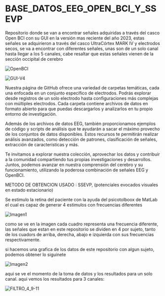 # BASE_DATOS_EEG_OPEN_BCI_Y_SSEVP
Repositorio donde se van a encontrar señales adquiridas a través del casco Open BCI con su GUI en la versión mas reciente del año 2023, estas señales se adquirieron a través del casco UltraCórtex MARK IV y electrodos secos, se va a encontrar con diferentes señales, unas son de un solo canal hasta llegar a los 5 canales, cabe resaltar que estas señales vienen de la sección occipital de cerebro

![OpenBCI](https://github.com/Richknd19/BASE_DATOS_EEG_OPEN_BCI/assets/138038858/49d14c4b-89a4-47bc-ae80-b8e9d8823329)

![GUI-V4](https://github.com/Richknd19/BASE_DATOS_EEG_OPEN_BCI/assets/138038858/46dd199b-0ba5-4f69-b4a0-961f12813735)


Nuestra página de GitHub ofrece una variedad de carpetas temáticas, cada una enfocada en un conjunto específico de electrodos. Podrás explorar desde registros de un solo electrodo hasta configuraciones más complejas con múltiples electrodos. Cada carpeta contiene archivos de datos en formato abierto para que puedas descargarlos y analizarlos en tu propio entorno de investigación.

Además de los archivos de datos EEG, también proporcionamos ejemplos de código y scripts de análisis que te ayudarán a sacar el máximo provecho de los conjuntos de datos disponibles. Estos recursos te permitirán realizar análisis avanzados, como detección de patrones, clasificación de señales, extracción de características y más.

Te invitamos a explorar nuestra colección, aprovechar los datos y contribuir a la comunidad compartiendo tus propias investigaciones y desarrollos. Juntos, podemos avanzar en nuestra comprensión del cerebro y su funcionamiento, utilizando la poderosa combinación de señales EEG y OpenBCI.

METODO DE OBTENCION USADO : SSEVP, (potenciales evocados visuales en estado estacionario)

Se estimulo la retina del paciente con la ayuda del psicotolboox de MatLab el cual es capaz de generar 4 estimulos con frecuencias diferentes 


![Imagen1](https://github.com/Richknd19/BASE_DATOS_EEG_OPEN_BCI/assets/138038858/f63b353d-0808-493e-983d-d0eebd68a897)


como se ve en la imagen cada cuadro representa una frecuencia diferente, las señales que estan en este repositorio se dividen en 4 por sujeto, tanto de los cuadors de arriba, derecha, abajo e izquierda con sus frecuencias respectivamente.

si hacemos una grafica de los datos de este repositorio con algun sujeto, podemos obtener lo siguinete 

![Imagen2](https://github.com/Richknd19/BASE_DATOS_EEG_OPEN_BCI/assets/138038858/886537d9-2e5c-42d9-9ed9-1f071e41232b)

aqui se ve el momento de la toma de datos y los resultados para un solo canal.
aqui vemos los resultados para 3 canales:


![FILTRO_4_9-11](https://github.com/Richknd19/BASE_DATOS_EEG_OPEN_BCI/assets/138038858/1cb69162-5f72-421d-be71-a17584680d5a)
